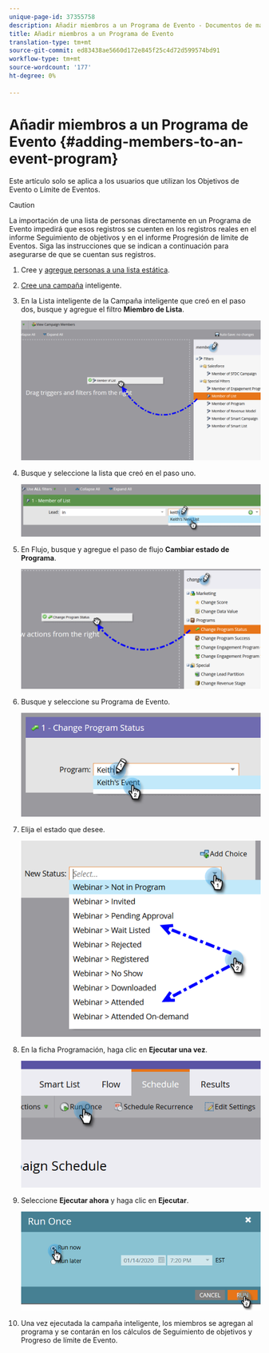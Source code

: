 ```yaml
---
unique-page-id: 37355758
description: Añadir miembros a un Programa de Evento - Documentos de marketing - Documentación del producto
title: Añadir miembros a un Programa de Evento
translation-type: tm+mt
source-git-commit: ed83438ae5660d172e845f25c4d72d599574bd91
workflow-type: tm+mt
source-wordcount: '177'
ht-degree: 0%

---
```



# Añadir miembros a un Programa de Evento {#adding-members-to-an-event-program}

Este artículo solo se aplica a los usuarios que utilizan los Objetivos de Evento o Límite de Eventos.

>[!CAUTION]
>
>La importación de una lista de personas directamente en un Programa de Evento impedirá que esos registros se cuenten en los registros reales en el informe Seguimiento de objetivos y en el informe Progresión de límite de Eventos. Siga las instrucciones que se indican a continuación para asegurarse de que se cuentan sus registros.

1. Cree y [agregue personas a una lista estática](/help/marketo/product-docs/core-marketo-concepts/smart-lists-and-static-lists/static-lists/create-a-static-list.md).

1. [Cree una campaña](/help/marketo/product-docs/core-marketo-concepts/smart-campaigns/creating-a-smart-campaign/create-a-new-smart-campaign.md) inteligente.

1. En la Lista inteligente de la Campaña inteligente que creó en el paso dos, busque y agregue el filtro **Miembro de Lista**.

   ![](assets/three.png)

1. Busque y seleccione la lista que creó en el paso uno.

   ![](assets/four.png)

1. En Flujo, busque y agregue el paso de flujo **Cambiar estado de Programa**.

   ![](assets/five.png)

1. Busque y seleccione su Programa de Evento.

   ![](assets/six.png)

1. Elija el estado que desee.

   ![](assets/seven.png)

1. En la ficha Programación, haga clic en **Ejecutar una vez**.

   ![](assets/eight.png)

1. Seleccione **Ejecutar ahora** y haga clic en **Ejecutar**.

   ![](assets/nine.png)

1. Una vez ejecutada la campaña inteligente, los miembros se agregan al programa y se contarán en los cálculos de Seguimiento de objetivos y Progreso de límite de Evento.
